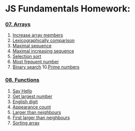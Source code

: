 JS Fundamentals Homework:
=========================

### [07. Arrays](./07.Arrays/)

1. [Increase array members](./07.Arrays/01.Increase-array-members.js)
1. [Lexicographically comparison](./07.Arrays/02.Lexicographically-comparison.js)
1. [Maximal sequence](./07.Arrays/03.Maximal-sequence.js)
1. [Maximal increasing sequence](./07.Arrays/04.Maximal-increasing-sequence.js)
1. [Selection sort](./07.Arrays/05.Selection-sort.js)
1. [Most frequent number](./07.Arrays/06.Most-frequent-number.js)
1. [Binary search](./07.Arrays/07.Binary-search.js)
10.[Prime numbers](./07.Arrays/10.Prime-numbers.js)


### [08. Functions](./08.Functions/)

1. [Say Hello](./08.Functions/01.Say-Hello.js)
1. [Get largest number](./08.Functions/02.Get-largest-number.js)
1. [English digit](./08.Functions/03.English-digit.js)
1. [Appearance count](./08.Functions/04.Appearance-count.js)
1. [Larger than neighbours](./08.Functions/05.Larger-than-neighbours.js)
1. [First larger than neighbours](./08.Functions/06.First-larger-than-neighbours.js)
1. [Sorting array](./08.Functions/07.Sorting-array.js)
